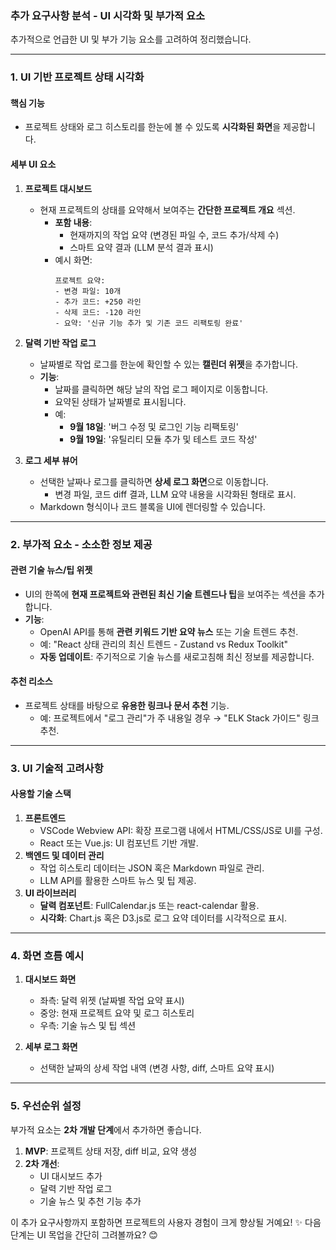 ### **추가 요구사항 분석 - UI 시각화 및 부가적 요소**

추가적으로 언급한 UI 및 부가 기능 요소를 고려하여 정리했습니다.

---

### **1. UI 기반 프로젝트 상태 시각화**

#### **핵심 기능**  
- 프로젝트 상태와 로그 히스토리를 한눈에 볼 수 있도록 **시각화된 화면**을 제공합니다.

#### **세부 UI 요소**  
1. **프로젝트 대시보드**  
   - 현재 프로젝트의 상태를 요약해서 보여주는 **간단한 프로젝트 개요** 섹션.  
     - **포함 내용**:  
       - 현재까지의 작업 요약 (변경된 파일 수, 코드 추가/삭제 수)  
       - 스마트 요약 결과 (LLM 분석 결과 표시)  
     - 예시 화면:  
       ```
       프로젝트 요약:
       - 변경 파일: 10개
       - 추가 코드: +250 라인
       - 삭제 코드: -120 라인
       - 요약: '신규 기능 추가 및 기존 코드 리팩토링 완료'
       ```

2. **달력 기반 작업 로그**  
   - 날짜별로 작업 로그를 한눈에 확인할 수 있는 **캘린더 위젯**을 추가합니다.  
   - **기능**:  
     - 날짜를 클릭하면 해당 날의 작업 로그 페이지로 이동합니다.  
     - 요약된 상태가 날짜별로 표시됩니다.  
     - 예:  
       - **9월 18일**: '버그 수정 및 로그인 기능 리팩토링'  
       - **9월 19일**: '유틸리티 모듈 추가 및 테스트 코드 작성'  

3. **로그 세부 뷰어**  
   - 선택한 날짜나 로그를 클릭하면 **상세 로그 화면**으로 이동합니다.  
     - 변경 파일, 코드 diff 결과, LLM 요약 내용을 시각화된 형태로 표시.  
   - Markdown 형식이나 코드 블록을 UI에 렌더링할 수 있습니다.

---

### **2. 부가적 요소 - 소소한 정보 제공**

#### **관련 기술 뉴스/팁 위젯**  
- UI의 한쪽에 **현재 프로젝트와 관련된 최신 기술 트렌드나 팁**을 보여주는 섹션을 추가합니다.  
- **기능**:  
   - OpenAI API를 통해 **관련 키워드 기반 요약 뉴스** 또는 기술 트렌드 추천.  
   - 예: "React 상태 관리의 최신 트렌드 - Zustand vs Redux Toolkit"  
   - **자동 업데이트**: 주기적으로 기술 뉴스를 새로고침해 최신 정보를 제공합니다.

#### **추천 리소스**  
- 프로젝트 상태를 바탕으로 **유용한 링크나 문서 추천** 기능.  
   - 예: 프로젝트에서 "로그 관리"가 주 내용일 경우 → "ELK Stack 가이드" 링크 추천.

---

### **3. UI 기술적 고려사항**

#### **사용할 기술 스택**  
1. **프론트엔드**  
   - VSCode Webview API: 확장 프로그램 내에서 HTML/CSS/JS로 UI를 구성.  
   - React 또는 Vue.js: UI 컴포넌트 기반 개발.  
2. **백엔드 및 데이터 관리**  
   - 작업 히스토리 데이터는 JSON 혹은 Markdown 파일로 관리.  
   - LLM API를 활용한 스마트 뉴스 및 팁 제공.  
3. **UI 라이브러리**  
   - **달력 컴포넌트**: FullCalendar.js 또는 react-calendar 활용.  
   - **시각화**: Chart.js 혹은 D3.js로 로그 요약 데이터를 시각적으로 표시.  

---

### **4. 화면 흐름 예시**

1. **대시보드 화면**  
   - 좌측: 달력 위젯 (날짜별 작업 요약 표시)  
   - 중앙: 현재 프로젝트 요약 및 로그 히스토리  
   - 우측: 기술 뉴스 및 팁 섹션

2. **세부 로그 화면**  
   - 선택한 날짜의 상세 작업 내역 (변경 사항, diff, 스마트 요약 표시)

---

### **5. 우선순위 설정**  
부가적 요소는 **2차 개발 단계**에서 추가하면 좋습니다.  
1. **MVP**: 프로젝트 상태 저장, diff 비교, 요약 생성  
2. **2차 개선**:  
   - UI 대시보드 추가  
   - 달력 기반 작업 로그  
   - 기술 뉴스 및 추천 기능 추가  

이 추가 요구사항까지 포함하면 프로젝트의 사용자 경험이 크게 향상될 거예요! ✨ 다음 단계는 UI 목업을 간단히 그려볼까요? 😊